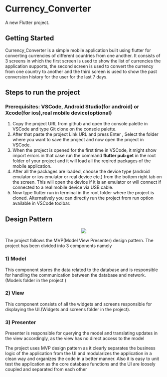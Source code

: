 # Currency_Converter

A new Flutter project.

## Getting Started
Currency_Converter is a simple mobile application built using flutter for converting currencies of different countries from one another. It consists of 3 screens in which the first screen is used to show the list of currencies the application supports, the second screen is used to convert the currency from one country to another and the third screen is used to show the past conversion history for the user for the last 7 days.

## Steps to run the project
### Prerequisites: VSCode, Android Studio(for android) or Xcode(for ios),real mobile device(optional)
1)	Copy the project URL from github and open the console palette in VSCode and type Git clone on the console palette.
2)	After that paste the project Link URL and press Enter , Select the folder where you want to save the project and now open the project in VSCode.
3)	When the project is opened for the first time in VSCode, it might show import errors in that case run the command <b>flutter pub get</b> in the root folder of your project and it will load all the reqired packages of the mobile application.
4)	After all the packages are loaded, choose the device type (android emulator or ios emulator or real device etc.) from the bottom right tab on the screen. This will open the device if it is an emulator or will connect if connected to a real mobile device via USB cable. 
5)	Now type flutter run in terminal in the root folder where the project is cloned. Alternatively you can directly run the project from run option available in VSCode toolbar.

## Design Pattern

<p align="center"><img src="https://user-images.githubusercontent.com/67342582/193857370-4b6ba95f-1815-49ef-9531-920bf420de93.png"></p>

The project follows the MVP(Model View Presenter) design pattern. The project has been divided into 3 components namely
### 1)	Model
This component stores the data related to the database and is responsible for handling the communication between the database and network.(Models folder in the project )
### 2)	View
This component consists of all the widgets and screens responsible for displaying the UI.(Widgets and screens folder in the project).

### 3)	Presenter
Presenter is responsible for querying the model and translating updates in the view accordingly, as the view has no direct access to the model

The project uses MVP design pattern as it clearly separates the business logic of the application from the UI and modularizes the application in a clean way and organizes the code in a better manner.
Also it is easy to unit test the application as the core database functions and the UI are loosely coupled and separated from each other



